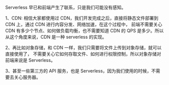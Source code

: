 Serverless 早已和前端产生了联系，只是我们可能没有感知。

1、CDN: 相信大家都使用过 CDN，我们开发完成之后，直接将静态文件部署到 CDN 上，通过 CDN 进行内容分发、网络加速，在这个过程中，
前端不需要关心 CDN 有多少个节点、如何做负载均衡，也不需要知道 CDN 的 QPS 是多少。所以从这个角度来说，CDN 是一种 serverless 的实现。

2、再比如对象存储，和 CDN 一样，我们只需要将文件上传到对象存储，就可以直接使用了，
不需要关心它如何存取文件、如何进行权限控制，所以对象存储对前端来说是 Serverless。

3、甚至一些第三方的 API 服务，也是 Serverless，因为我们使用的时候，不需要去关心服务器。